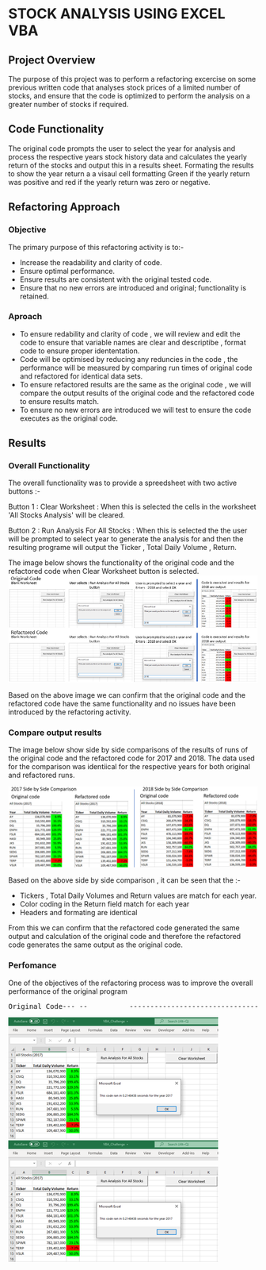 # STOCK ANALYSIS USING EXCEL VBA

## Project Overview

The purpose of this project was to perform a refactoring excercise on some previous written code that analyses stock prices of a limited number of stocks, and ensure that the code is optimized to perform the analysis on a greater number of stocks if required.

## Code Functionality

The original code prompts the user to select the year for analysis and process the respective years stock history data and calculates the yearly return of the stocks and output this in a results sheet. Formating the results to show the year return a a visaul cell formatting Green if the yearly return was positive and red if the yearly return was zero or negative.

## Refactoring Approach

### Objective

The primary purpose of this refactoring activity is to:- 

- Increase the readability and clarity of code.
- Ensure optimal performance.
- Ensure results are consistent with the original tested code.
- Ensure that no new errors are introduced and original; functionality is retained.

### Aproach

- To ensure redability and clarity of code , we will review and edit the code to ensure that variable names are clear and descriptibe , format code to ensure proper idententation.
- Code will be optimised by reducing any reduncies in the code , the performance will be measured by comparing run times of original code and refactored for identical data sets.
- To ensure refactored results are the same as the original code , we will compare the output results of the original code and the refactored code to ensure results match.
- To ensure no new errors are introduced we will test to ensure the code executes as the original code.

## Results

### Overall Functionality 

The overall functionality was to provide a spreedsheet with two active buttons :- 

Button 1 : Clear Worksheet             : When this is selected the cells in the worksheet 'All Stocks Analysis' will be cleared.

Button 2 : Run Analysis For All Stocks : When this is selected the the user will be prompted to select year to generate the analysis for and then the resulting programe will                                              output the Ticker , Total Daily Volume , Return.

The image below shows the functionality of the original code and the refactored code when Clear Worksheet button is selected.
![Clear Worksheet Compare Image](/Resources/UI_Comparison.PNG)

Based on the above image we can confirm that the original code and the refactored code have the same functionality and no issues have been introduced by the refactoring activity.

### Compare output results

The image below show side by side comparisons of the results of runs of the original code and the refactored code for 2017 and 2018. The data used for the comparison was identiical for the respective years for both original and refactored runs.

![2017 2018 Side by Side Image](/Resources/2017_2018_Side_by_Side.PNG)

Based on the above side by side comparison , it can be seen that the :- 
- Tickers , Total Daily Volumes and Return values are match for each year. 
- Color coding in the Return field match for each year
- Headers and formating are identical 

From this we can confirm that the refactored code generated the same output and calculation of the original code and therefore the refactored code generates the same output as the original code.

### Perfomance

One of the objectives of the refactoring process was to improve the overall performance of the original program

<pre>Original Code--- --          --------------------------------Refactored code</pre>
 
![2017 2018 Side by Side Image](/Resources/VBA_Challenge_2017.png)           ![2017 2018 Side by Side Image](/Resources/VBA_Challenge_2017.png)
